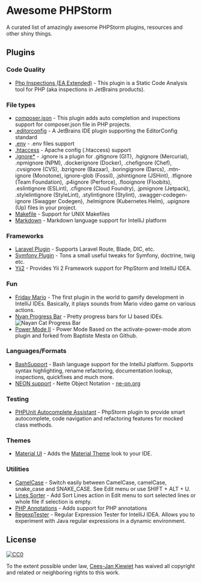 # Awesome PHPStorm
A curated list of amazingly awesome PHPStorm plugins, resources and other shiny things.

## Plugins

### Code Quality

* [Php Inspections (EA Extended)](https://plugins.jetbrains.com/plugin/7622-php-inspections-ea-extended-) - This plugin is a Static Code Analysis tool for PHP (aka inspections in JetBrains products). 

### File types

* [composer.json](https://plugins.jetbrains.com/plugin/7631-php-composer-json-support) - This plugin adds auto completion and inspections support for composer.json file in PHP projects.
* [.editorconfig](https://plugins.jetbrains.com/plugin/7294-editorconfig) - A JetBrains IDE plugin supporting the EditorConfig standard
* [.env](https://plugins.jetbrains.com/plugin/9525--env-files-support) - .env files support 
* [.htaccess](https://plugins.jetbrains.com/plugin/6834-apache-config--htaccess-support) - Apache config (.htaccess) support
* [.ignore*](https://plugins.jetbrains.com/plugin/7495--ignore) - .ignore is a plugin for .gitignore (GIT), .hgignore (Mercurial), .npmignore (NPM), .dockerignore (Docker), .chefignore (Chef), .cvsignore (CVS), .bzrignore (Bazaar), .boringignore (Darcs), .mtn-ignore (Monotone), ignore-glob (Fossil), .jshintignore (JSHint), .tfignore (Team Foundation), .p4ignore (Perforce), .flooignore (Floobits), .eslintignore (ESLint), .cfignore (Cloud Foundry), .jpmignore (Jetpack), .stylelintignore (StyleLint), .stylintignore (Stylint), .swagger-codegen-ignore (Swagger Codegen), .helmignore (Kubernetes Helm), .upignore (Up) files in your project. 
* [Makefile](https://plugins.jetbrains.com/plugin/9333-makefile-support) - Support for UNIX Makefiles
* [Markdown](https://plugins.jetbrains.com/plugin/7896-markdown-navigator) - Markdown language support for IntelliJ platform

### Frameworks

* [Laravel Plugin](https://plugins.jetbrains.com/plugin/7532-laravel-plugin) - Supports Laravel Route, Blade, DIC, etc.
* [Symfony Plugin](https://plugins.jetbrains.com/plugin/7219-symfony-plugin) - Tons a small useful tweaks for Symfony, doctrine, twig etc.
* [Yii2](https://plugins.jetbrains.com/plugin/9388-yii2-support) - Provides Yii 2 Framework support for PhpStorm and IntelliJ IDEA.

### Fun

* [Friday Mario](https://plugins.jetbrains.com/plugin/7599-fridaymario) - The first plugin in the world to gamify development in IntelliJ IDEs. Basically, it plays sounds from Mario video game on various actions. 
* [Nyan Progress Bar](https://plugins.jetbrains.com/plugin/8575-nyan-progress-bar) - Pretty progress bars for IJ based IDEs. ![Nayan Cat Progress Bar](https://github.com/WyriHaximus/awesome-phpstorm/blob/master/images/nayan_cat.png)
* [Power Mode II](https://plugins.jetbrains.com/plugin/8251-power-mode-ii) - Power Mode Based on the activate-power-mode atom plugin and forked from Baptiste Mesta on Github.

### Languages/Formats

* [BashSupport](https://plugins.jetbrains.com/plugin/4230-bashsupport) - Bash language support for the IntelliJ platform. Supports syntax highlighting, rename refactoring, documentation lookup, inspections, quickfixes and much more.
* [NEON support](https://plugins.jetbrains.com/plugin/7060-neon-support) - Nette Object Notation - [ne-on.org](https://ne-on.org/)

### Testing

* [PHPUnit Autocomplete Assistant](https://plugins.jetbrains.com/plugin/7722-phpunit-autocomplete-assistant) - PhpStorm plugin to provide smart autocomplete, code navigation and refactoring features for mocked class methods.

### Themes

* [Material UI](https://plugins.jetbrains.com/plugin/8006-material-theme-ui) - Adds the [Material Theme](https://github.com/equinusocio/material-theme) look to your IDE.

### Utilities

* [CamelCase](https://plugins.jetbrains.com/plugin/7160-camelcase) - Switch easily between CamelCase, camelCase, snake_case and SNAKE_CASE. See Edit menu or use SHIFT + ALT + U.
* [Lines Sorter](https://plugins.jetbrains.com/plugin/5919-lines-sorter) - Add Sort Lines action in Edit menu to sort selected lines or whole file if selection is empty.
* [PHP Annotations](https://plugins.jetbrains.com/plugin/7320-php-annotations) - Adds support for PHP annotations
* [RegexpTester](https://plugins.jetbrains.com/plugin/2917-regexptester) - Regular Expression Tester for IntelliJ IDEA. Allows you to experiment with Java regular expressions in a dynamic environment. 

## License

[![CC0](http://mirrors.creativecommons.org/presskit/buttons/88x31/svg/cc-zero.svg)](https://creativecommons.org/publicdomain/zero/1.0/)

To the extent possible under law, [Cees-Jan Kiewiet](http://wyrihaximus.net/) has waived all copyright and related or neighboring rights to this work.
